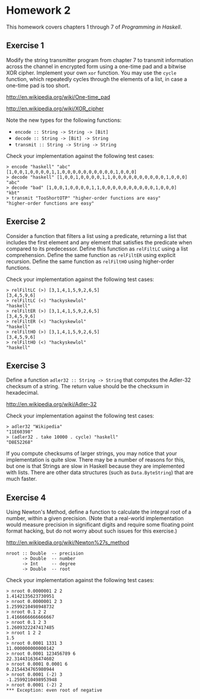 Homework 2
==========

This homework covers chapters 1 through 7 of _Programming in Haskell_.

Exercise 1
----------

Modify the string transmitter program from chapter 7 to transmit information
across the channel in encrypted form using a one-time pad and a bitwise XOR
cipher.  Implement your own `xor` function.  You may use the `cycle`
function, which repeatedly cycles through the elements of a list, in case a
one-time pad is too short.

http://en.wikipedia.org/wiki/One-time_pad

http://en.wikipedia.org/wiki/XOR_cipher

Note the new types for the following functions:

* `encode :: String -> String -> [Bit]`
* `decode :: String -> [Bit] -> String`
* `transmit :: String -> String -> String`

Check your implementation against the following test cases:

    > encode "haskell" "abc"
    [1,0,0,1,0,0,0,0,1,1,0,0,0,0,0,0,0,0,0,0,1,0,0,0]
    > decode "haskell" [1,0,0,1,0,0,0,0,1,1,0,0,0,0,0,0,0,0,0,0,1,0,0,0]
    "abc"
    > decode "bad" [1,0,0,1,0,0,0,0,1,1,0,0,0,0,0,0,0,0,0,0,1,0,0,0]
    "kbt"
    > transmit "TooShortOTP" "higher-order functions are easy"
    "higher-order functions are easy"

Exercise 2
----------

Consider a function that filters a list using a predicate, returning a list
that includes the first element and any element that satisfies the predicate
when compared to its predecessor.  Define this function as `relFiltLC` using
a list comprehension.  Define the same function as `relFiltER` using explicit
recursion.  Define the same function as `relFiltHO` using higher-order
functions.

Check your implementation against the following test cases:

    > relFiltLC (>) [3,1,4,1,5,9,2,6,5]
    [3,4,5,9,6]
    > relFiltLC (<) "hackyskewlol"
    "haskell"
    > relFiltER (>) [3,1,4,1,5,9,2,6,5]
    [3,4,5,9,6]
    > relFiltER (<) "hackyskewlol"
    "haskell"
    > relFiltHO (>) [3,1,4,1,5,9,2,6,5]
    [3,4,5,9,6]
    > relFiltHO (<) "hackyskewlol"
    "haskell"

Exercise 3
----------

Define a function `adler32 :: String -> String` that computes the Adler-32
checksum of a string.  The return value should be the checksum in hexadecimal.

http://en.wikipedia.org/wiki/Adler-32

Check your implementation against the following test cases:

    > adler32 "Wikipedia"
    "11E60398"
    > (adler32 . take 10000 . cycle) "haskell"
    "D8E52268"

If you compute checksums of larger strings, you may notice that your
implementation is quite slow.  There may be a number of reasons for this, but
one is that Strings are slow in Haskell because they are implemented with
lists.  There are other data structures (such as `Data.ByteString`) that are
much faster.

Exercise 4
----------

Using Newton's Method, define a function to calculate the integral root of a
number, within a given precision.  (Note that a real-world implementation
would measure precision in significant digits and require some floating
point format hacking, but do not worry about such issues for this exercise.)

http://en.wikipedia.org/wiki/Newton%27s_method

    nroot :: Double  -- precision
          -> Double  -- number
          -> Int     -- degree
          -> Double  -- root

Check your implementation against the following test cases:

    > nroot 0.0000001 2 2
    1.4142135623730951
    > nroot 0.0000001 2 3
    1.2599210498948732
    > nroot 0.1 2 2
    1.4166666666666667
    > nroot 0.1 2 3
    1.2609322247417485
    > nroot 1 2 2
    1.5
    > nroot 0.0001 1331 3
    11.000000000000142
    > nroot 0.0001 123456789 6
    22.314431636474602
    > nroot 0.0001 0.0001 6
    0.2154434765980944
    > nroot 0.0001 (-2) 3
    -1.2599210498953948
    > nroot 0.0001 (-2) 2
    *** Exception: even root of negative
